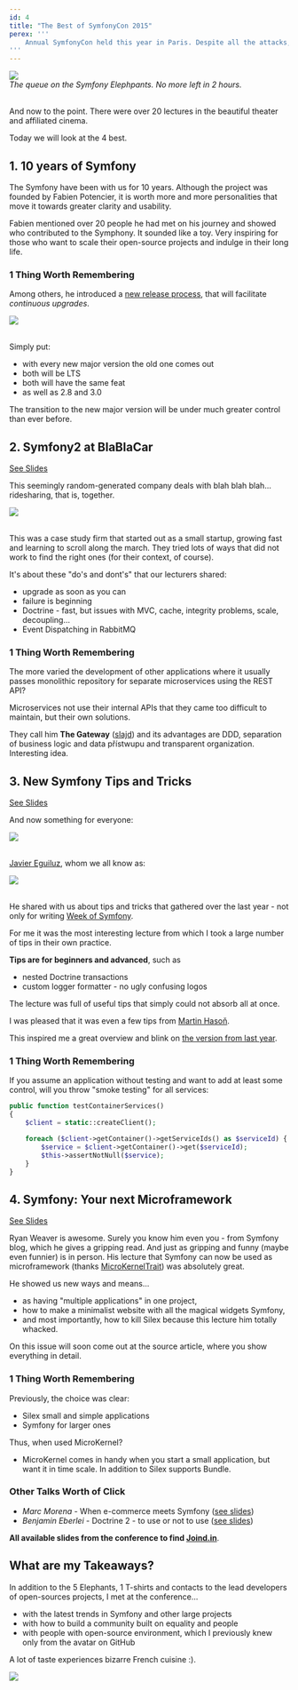 ```yaml
---
id: 4
title: "The Best of SymfonyCon 2015"
perex: '''
    Annual SymfonyCon held this year in Paris. Despite all the attacks, Paris lives on. Maybe more. An example of this can be 1000 visitors who arrived at the event. I represented Bohemia with Dennis, and also with Petr and Cuba from Lmc.eu.
'''
---
```


<div class="text-center">
    <img src="/assets/images/posts/2015/symfonycon/symfonycon-divadlo.jpg" class="img-thumbnail">
    <br>
    <em>The queue on the Symfony Elephpants. No more left in 2 hours.</em>
</div>
<br>

And now to the point. There were over 20 lectures in the beautiful theater and affiliated cinema.

Today we will look at the 4 best.

## 1. 10 years of Symfony

The Symfony have been with us for 10 years. Although the project was founded by Fabien Potencier, it is worth more and more personalities that move it towards greater clarity and usability.

Fabien mentioned over 20 people he had met on his journey and showed who contributed to the Symphony. It sounded like a toy. Very inspiring for those who want to scale their open-source projects and indulge in their long life.

### 1 Thing Worth Remembering

Among others, he introduced a [new release process](http://symfony.com/blog/improving-the-symfony-release-process), that will facilitate <em>continuous upgrades</em>.

<div class="text-center">
    <img class="img-thumbnail" src="/assets/images/posts/2015/symfonycon/symfonycon-release-process.jpg">
</div>
<br>

Simply put:

- with every new major version the old one comes out
- both will be LTS
- both will have the same feat
- as well as 2.8 and 3.0

The transition to the new major version will be under much greater control than ever before.
     

## 2. Symfony2 at BlaBlaCar

<a href="https://speakerdeck.com/odolbeau/symfony-at-blablacar" class="btn btn-warning btn-sm">
    <em class="fa fa-slideshare fa-fw"></em>
    See Slides
</a>

This seemingly random-generated company deals with blah blah blah... ridesharing, that is, together.

<div class="text-center">
    <img src="/assets/images/posts/2015/symfonycon/symfonycon-bla-bla-car.png" class="img-thumbnail">
</div>
<br>

This was a case study firm that started out as a small startup, growing fast and learning to scroll along the march. They tried lots of ways that did not work to find the right ones (for their context, of course).

It's about these "do's and dont's" that our lecturers shared:

- upgrade as soon as you can
- failure is beginning
- Doctrine - fast, but issues with MVC, cache, integrity problems, scale, decoupling...
- Event Dispatching in RabbitMQ

### 1 Thing Worth Remembering

The more varied the development of other applications where it usually passes monolithic repository for separate microservices using the REST API?

Microservices not use their internal APIs that they came too difficult to maintain, but their own solutions.

They call him **The Gateway** ([slajd](https://speakerdeck.com/odolbeau/symfony-at-blablacar?slide=64)) and its advantages are DDD, separation of business logic and data přístwupu and transparent organization. Interesting idea.


## 3. New Symfony Tips and Tricks

<a href="http://www.slideshare.net/javier.eguiluz/new-symfony-tips-tricks-symfonycon-paris-2015" class="btn btn-warning btn-sm">
    <em class="fa fa-slideshare fa-fw"></em>
    See Slides
</a>


And now something for everyone:

<div class="text-center">
    <img src="/assets/images/posts/2015/symfonycon/symfonycon-tips-and-tricks.jpg" class="img-thumbnail">
</div>
<br>

[Javier Eguiluz](https://twitter.com/javiereguiluz), whom we all know as:

<div class="text-center">
    <img src="/assets/images/posts/2015/symfonycon/symfonycon-javier.png" class="img-thumbnail">
</div>
<br>



He shared with us about tips and tricks that gathered over the last year - not only for writing [Week of Symfony](http://symfony.com/blog/category/a-week-of-symfony).

For me it was the most interesting lecture from which I took a large number of tips in their own practice.

**Tips are for beginners and advanced**, such as

- nested Doctrine transactions
- custom logger formatter - no ugly confusing logos

The lecture was full of useful tips that simply could not absorb all at once.

I was pleased that it was even a few tips from [Martin Hasoň](https://twitter.com/hasonm).

This inspired me a great overview and blink on [the version from last year](http://www.slideshare.net/javier.eguiluz/symfony-tips-and-tricks).


### 1 Thing Worth Remembering


If you assume an application without testing and want to add at least some control, will you throw "smoke testing" for all services:

```php
public function testContainerServices()
{
	$client = static::createClient();

	foreach ($client->getContainer()->getServiceIds() as $serviceId) {
        $service = $client->getContainer()->get($serviceId);
        $this->assertNotNull($service);
	}
}
```


## 4. Symfony: Your next Microframework

<a href="http://www.slideshare.net/weaverryan/symfony-your-next-microframework-symfonycon-2015" class="btn btn-warning btn-sm">
    <em class="fa fa-slideshare fa-fw"></em>
    See Slides
</a>


Ryan Weaver is awesome. Surely you know him even you - from Symfony blog, which he gives a gripping read. And just as gripping and funny (maybe even funnier) is in person. His lecture that Symfony can now be used as microframework (thanks [MicroKernelTrait](https://github.com/symfony/symfony/blob/3.0/src/Symfony/Bundle/FrameworkBundle/Kernel/MicroKernelTrait.php)) was absolutely great.


He showed us new ways and means...

- as having "multiple applications" in one project,
- how to make a minimalist website with all the magical widgets Symfony,
- and most importantly, how to kill Silex because this lecture him totally whacked.

On this issue will soon come out at the source article, where you show everything in detail.

 

### 1 Thing Worth Remembering


Previously, the choice was clear:

- Silex small and simple applications
- Symfony for larger ones

Thus, when used MicroKernel?

- MicroKernel comes in handy when you start a small application, but want it in time scale. In addition to Silex supports Bundle.

 

### Other Talks Worth of Click

- *Marc Morena* - When e-commerce meets Symfony ([see slides](http://www.slideshare.net/MarcMorera/when-ecommercemeetssymfonyparissymfonycon2015))
- *Benjamin Eberlei* - Doctrine 2 - to use or not to use ([see slides](https://qafoo.com/resources/presentations/symfonycon_paris_2015/doctrine2_to_use_or_not_to_use.html))

**All available slides from the conference to find [Joind.in](https://joind.in/event/symfonycon-paris-2015/schedule/list)**.


## What are my Takeaways?

In addition to the 5 Elephants, 1 T-shirts and contacts to the lead developers of open-sources projects, I met at the conference...

- with the latest trends in Symfony and other large projects
- with how to build a community built on equality and people
- with people with open-source environment, which I previously knew only from the avatar on GitHub

A lot of taste experiences bizarre French cuisine :).

<div class="text-center">
    <img src="/assets/images/posts/2015/symfonycon/symfonycon-stage.jpg" class="img-thumbnail">
</div>
